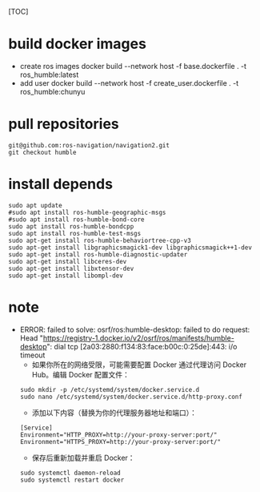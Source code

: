 [TOC]
# build docker images
- create ros images
docker build --network host -f base.dockerfile . -t ros_humble:latest
- add user
docker build --network host -f create_user.dockerfile . -t ros_humble:chunyu
# pull repositories
```
git@github.com:ros-navigation/navigation2.git
git checkout humble
```
# install depends
```
sudo apt update
#sudo apt install ros-humble-geographic-msgs
#sudo apt install ros-humble-bond-core
sudo apt install ros-humble-bondcpp
sudo apt install ros-humble-test-msgs
sudo apt-get install ros-humble-behaviortree-cpp-v3
sudo apt-get install libgraphicsmagick1-dev libgraphicsmagick++1-dev
sudo apt-get install ros-humble-diagnostic-updater
sudo apt-get install libceres-dev
sudo apt-get install libxtensor-dev
sudo apt-get install libompl-dev
```

# note
- ERROR: failed to solve: osrf/ros:humble-desktop: failed to do request: Head "https://registry-1.docker.io/v2/osrf/ros/manifests/humble-desktop": dial tcp [2a03:2880:f134:83:face:b00c:0:25de]:443: i/o timeout
    - 如果你所在的网络受限，可能需要配置 Docker 通过代理访问 Docker Hub。编辑 Docker 配置文件：
    ```
    sudo mkdir -p /etc/systemd/system/docker.service.d
    sudo nano /etc/systemd/system/docker.service.d/http-proxy.conf
    ```
    - 添加以下内容（替换为你的代理服务器地址和端口）：
    ```
    [Service]
    Environment="HTTP_PROXY=http://your-proxy-server:port/"
    Environment="HTTPS_PROXY=http://your-proxy-server:port/"
    ```
    - 保存后重新加载并重启 Docker：
    ```
    sudo systemctl daemon-reload
    sudo systemctl restart docker
    ```